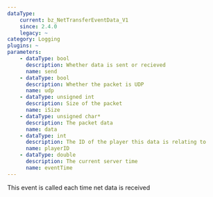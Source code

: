 ```yaml
---
dataType:
    current: bz_NetTransferEventData_V1
    since: 2.4.0
    legacy: ~
category: Logging
plugins: ~
parameters:
    - dataType: bool
      description: Whether data is sent or recieved
      name: send
    - dataType: bool
      description: Whether the packet is UDP
      name: udp
    - dataType: unsigned int
      description: Size of the packet
      name: iSize
    - dataType: unsigned char*
      description: The packet data
      name: data
    - dataType: int
      description: The ID of the player this data is relating to
      name: playerID
    - dataType: double
      description: The current server time
      name: eventTime
---
```


This event is called each time net data is received
